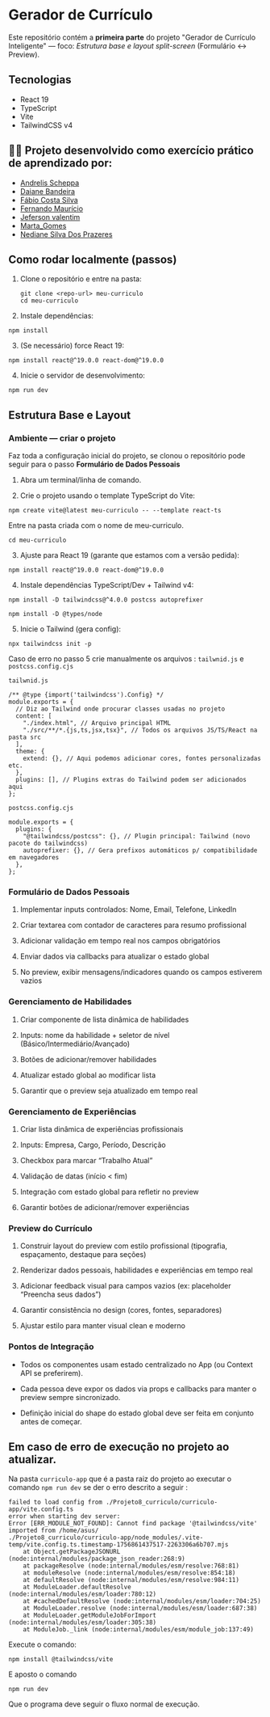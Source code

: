 # Gerador de Currículo

Este repositório contém a **primeira parte** do projeto "Gerador de Currículo Inteligente" — foco: _Estrutura base e layout split-screen_ (Formulário ↔ Preview).

## Tecnologias

- React 19
- TypeScript
- Vite
- TailwindCSS v4

## 👨‍💻 Projeto desenvolvido como exercício prático de aprendizado por:

- [Andrelis Scheppa](https://github.com/Andrelissg)
- [Daiane Bandeira](https://github.com/Daiane-source)
- [Fábio Costa Silva](https://github.com/fabiocosta123)
- [Fernando Maurício](https://github.com/Fernando-Roque)
- [Jeferson valentim](https://github.com/jefersonvalentimvenancio)
- [Marta_Gomes](https://github.com/marta9007)
- [Nediane Silva Dos Prazeres](https://github.com/NedianePrazeres)

## Como rodar localmente (passos)

1. Clone o repositório e entre na pasta:

   ```
   git clone <repo-url> meu-curriculo
   cd meu-curriculo
   ```

2. Instale dependências:

```
npm install
```

3. (Se necessário) force React 19:

```
npm install react@^19.0.0 react-dom@^19.0.0
```

4. Inicie o servidor de desenvolvimento:

```
npm run dev
```

## Estrutura Base e Layout

### Ambiente — criar o projeto

Faz toda a configuração inicial do projeto, se clonou o repositório pode seguir para o passo **Formulário de Dados Pessoais**

1. Abra um terminal/linha de comando.

2. Crie o projeto usando o template TypeScript do Vite:

```
npm create vite@latest meu-curriculo -- --template react-ts
```

Entre na pasta criada com o nome de meu-curriculo.

```
cd meu-curriculo
```

3. Ajuste para React 19 (garante que estamos com a versão pedida):

```
npm install react@^19.0.0 react-dom@^19.0.0

```

4. Instale dependências TypeScript/Dev + Tailwind v4:

```
npm install -D tailwindcss@^4.0.0 postcss autoprefixer
```

```
npm install -D @types/node
```

5. Inicie o Tailwind (gera config):

```
npx tailwindcss init -p

```

Caso de erro no passo 5 crie manualmente os arquivos : `tailwnid.js` e `postcss.config.cjs`

`tailwnid.js`

```
/** @type {import('tailwindcss').Config} */
module.exports = {
  // Diz ao Tailwind onde procurar classes usadas no projeto
  content: [
    "./index.html", // Arquivo principal HTML
    "./src/**/*.{js,ts,jsx,tsx}", // Todos os arquivos JS/TS/React na pasta src
  ],
  theme: {
    extend: {}, // Aqui podemos adicionar cores, fontes personalizadas etc.
  },
  plugins: [], // Plugins extras do Tailwind podem ser adicionados aqui
};
```

`postcss.config.cjs`

```
module.exports = {
  plugins: {
    "@tailwindcss/postcss": {}, // Plugin principal: Tailwind (novo pacote do tailwindcss)
    autoprefixer: {}, // Gera prefixos automáticos p/ compatibilidade em navegadores
  },
};
```

### Formulário de Dados Pessoais

1. Implementar inputs controlados: Nome, Email, Telefone, LinkedIn

2. Criar textarea com contador de caracteres para resumo profissional

3. Adicionar validação em tempo real nos campos obrigatórios

4. Enviar dados via callbacks para atualizar o estado global

5. No preview, exibir mensagens/indicadores quando os campos estiverem vazios

### Gerenciamento de Habilidades

1. Criar componente de lista dinâmica de habilidades

2. Inputs: nome da habilidade + seletor de nível (Básico/Intermediário/Avançado)

3. Botões de adicionar/remover habilidades

4. Atualizar estado global ao modificar lista

5. Garantir que o preview seja atualizado em tempo real

### Gerenciamento de Experiências

1. Criar lista dinâmica de experiências profissionais

2. Inputs: Empresa, Cargo, Período, Descrição

3. Checkbox para marcar “Trabalho Atual”

4. Validação de datas (início < fim)

5. Integração com estado global para refletir no preview

6. Garantir botões de adicionar/remover experiências

### Preview do Currículo

1. Construir layout do preview com estilo profissional (tipografia, espaçamento, destaque para seções)

2. Renderizar dados pessoais, habilidades e experiências em tempo real

3. Adicionar feedback visual para campos vazios (ex: placeholder “Preencha seus dados”)

4. Garantir consistência no design (cores, fontes, separadores)

5. Ajustar estilo para manter visual clean e moderno

### Pontos de Integração

- Todos os componentes usam estado centralizado no App (ou Context API se preferirem).

- Cada pessoa deve expor os dados via props e callbacks para manter o preview sempre sincronizado.

- Definição inicial do shape do estado global deve ser feita em conjunto antes de começar.

## Em caso de erro de execução no projeto ao atualizar.

Na pasta `curriculo-app` que é a pasta raiz do projeto ao executar o comando `npm run dev` se der o erro descrito a seguir :

```
failed to load config from ./Projeto8_curriculo/curriculo-app/vite.config.ts
error when starting dev server:
Error [ERR_MODULE_NOT_FOUND]: Cannot find package '@tailwindcss/vite' imported from /home/asus/
./Projeto8_curriculo/curriculo-app/node_modules/.vite-temp/vite.config.ts.timestamp-1756861437517-2263306a6b707.mjs
    at Object.getPackageJSONURL (node:internal/modules/package_json_reader:268:9)
    at packageResolve (node:internal/modules/esm/resolve:768:81)
    at moduleResolve (node:internal/modules/esm/resolve:854:18)
    at defaultResolve (node:internal/modules/esm/resolve:984:11)
    at ModuleLoader.defaultResolve (node:internal/modules/esm/loader:780:12)
    at #cachedDefaultResolve (node:internal/modules/esm/loader:704:25)
    at ModuleLoader.resolve (node:internal/modules/esm/loader:687:38)
    at ModuleLoader.getModuleJobForImport (node:internal/modules/esm/loader:305:38)
    at ModuleJob._link (node:internal/modules/esm/module_job:137:49)
```

Execute o comando:

```
npm install @tailwindcss/vite
```

E aposto o comando

```
npm run dev
```

Que o programa deve seguir o fluxo normal de execução.
